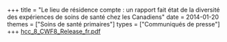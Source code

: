 +++
title = "Le lieu de résidence compte : un rapport fait état de la diversité des expériences de soins de santé chez les Canadiens"
date = 2014-01-20
themes = ["Soins de santé primaires"]
types = ["Communiqués de presse"]
+++
[hcc_8_CWF8_Release_fr.pdf](/files/hcc_8_CWF8_Release_fr.pdf)
